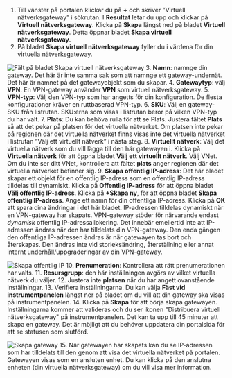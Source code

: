 1. Till vänster på portalen klickar du på **+** och skriver ”Virtuell nätverksgateway” i sökrutan. I **Resultat** letar du upp och klickar på **Virtuell nätverksgateway**. Klicka på **Skapa** längst ned på bladet **Virtuell nätverksgateway**. Detta öppnar bladet **Skapa virtuell nätverksgateway**.
2. På bladet **Skapa virtuell nätverksgateway** fyller du i värdena för din virtuella nätverksgateway.

  ![Fält på bladet Skapa virtuell nätverksgateway](./media/vpn-gateway-add-gw-s2s-rm-portal-include/newgw.png "Ny gateway")
3. **Namn**: namnge din gateway. Det här är inte samma sak som att namnge ett gateway-undernät. Det här är namnet på det gatewayobjekt som du skapar.
4. **Gatewaytyp**: välj **VPN**. En VPN-gateway använder **VPN** som virtuell nätverksgateway. 
5. **VPN-typ**: Välj den VPN-typ som har angetts för din konfiguration. De flesta konfigurationer kräver en ruttbaserad VPN-typ.
6. **SKU**: Välj en gateway-SKU från listrutan. SKU:erna som visas i listrutan beror på vilken VPN-typ du har valt.
7. **Plats**: Du kan behöva rulla för att se Plats. Justera fältet **Plats** så att det pekar på platsen för det virtuella nätverket. Om platsen inte pekar på regionen där det virtuella nätverket finns visas inte det virtuella nätverket i listrutan ”Välj ett virtuellt nätverk” i nästa steg.
8. **Virtuellt nätverk**: Välj det virtuella nätverk som du vill lägga till den här gatewayen i. Klicka på **Virtuella nätverk** för att öppna bladet **Välj ett virtuellt nätverk**. Välj VNet. Om du inte ser ditt VNet, kontrollera att fältet **plats** anger regionen där det virtuella nätverket befinner sig.
9. **Skapa offentlig IP-adress**: Det här bladet skapar ett objekt för en offentlig IP-adress som en offentlig IP-adress tilldelas till dynamiskt. Klicka på **Offentlig IP-adress** för att öppna bladet **Välj offentlig IP-adress**. Klicka på **+Skapa ny**, för att öppna bladet **Skapa offentlig IP-adress**. Ange ett namn för din offentliga IP-adress. Klicka på **OK** att spara dina ändringar i det här bladet. IP-adressen tilldelas dynamiskt när en VPN-gateway har skapats. VPN-gateway stöder för närvarande endast *dynamisk* offentlig IP-adressallokering. Det innebär emellertid inte att IP-adressen ändras när den har tilldelats din VPN-gateway. Den enda gången den offentliga IP-adressen ändras är när gatewayen tas bort och återskapas. Den ändras inte vid storleksändring, återställning eller annat internt underhåll/uppgraderingar av din VPN-gateway.

  ![Skapa offentlig IP](./media/vpn-gateway-add-gw-s2s-rm-portal-include/createpip.png "Skapa offentlig IP")
10. **Prenumeration**: Kontrollera att rätt prenumerationen har valts.
11. **Resursgrupp**: den här inställningen avgörs av vilket virtuella nätverk du väljer. 
12. Justera inte **platsen** när du har angett ovanstående inställningar.
13. Verifiera inställningarna. Du kan välja **Fäst vid instrumentpanelen** längst ner på bladet om du vill att din gateway ska visas på instrumentpanelen.
14. Klicka på **Skapa** för att börja skapa gatewayen. Inställningarna kommer att valideras och du ser ikonen "Distribuera virtuell nätverksgateway" på instrumentpanelen. Det kan ta upp till 45 minuter att skapa en gateway. Det är möjligt att du behöver uppdatera din portalsida för att se statusen som slutförd.
    
  ![Skapa gateway](./media/vpn-gateway-add-gw-s2s-rm-portal-include/creategw.png "Skapa gateway")
15. När gatewayen har skapats kan du se IP-adressen som har tilldelats till den genom att visa det virtuella nätverket på portalen. Gatewayen visas som en ansluten enhet. Du kan klicka på den anslutna enheten (din virtuella nätverksgateway) om du vill visa mer information.